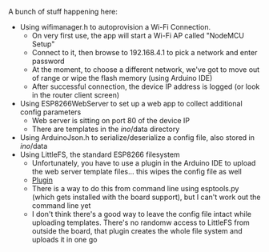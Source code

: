 A bunch of stuff happening here:
- Using wifimanager.h to autoprovision a Wi-Fi Connection.
  - On very first use, the app will start a Wi-Fi AP called "NodeMCU Setup"
  - Connect to it, then browse to 192.168.4.1 to pick a network and enter password
  - At the moment, to choose a different network, we've got to move out of range or wipe the flash memory (using Arduino IDE)
  - After successful connection, the device IP address is logged (or look in the router client screen)
- Using ESP8266WebServer to set up a web app to collect additional config parameters
  - Web server is sitting on port 80 of the device IP
  - There are templates in the _ino_/data directory
- Using ArduinoJson.h to serialize/deserialize a config file, also stored in _ino_/data
- Using LittleFS, the standard ESP8266 filesystem
  - Unfortunately, you have to use a plugin in the Arduino IDE to upload the web server template files... this wipes the config file as well
  - [Plugin](https://github.com/earlephilhower/arduino-esp8266littlefs-plugin)
  - There is a way to do this from command line using esptools.py (which gets installed with the board support), but I can't work out the command line yet
  - I don't think there's a good way to leave the config file intact while uploading templates. There's no randomw access to LittleFS from outside the board, that plugin creates the whole file system and uploads it in one go







